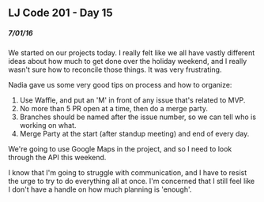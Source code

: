 ## LJ Code 201 - Day 15
##### 7/01/16

We started on our projects today. I really felt like we all have vastly different ideas about how much to get done over the holiday weekend, and I really wasn't sure how to reconcile those things. It was very frustrating.

Nadia gave us some very good tips on process and how to organize:

1. Use Waffle, and put an 'M' in front of any issue that's related to MVP.
2. No more than 5 PR open at a time, then do a merge party.
3. Branches should be named after the issue number, so we can tell who is working on what.
4. Merge Party at the start (after standup meeting) and end of every day.

We're going to use Google Maps in the project, and so I need to look through the API this weekend.

I know that I'm going to struggle with communication, and I have to resist the urge to try to do everything all at once. I'm concerned that I still feel like I don't have a handle on how much planning is 'enough'.
